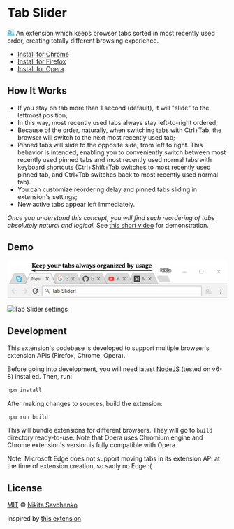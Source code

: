 # Tab Slider

<img src="src/img/logo-128.png" width=16 vertical-align=bottom/> An extension which keeps browser 
tabs sorted in most recently used order, creating totally different browsing experience.

+ [Install for Chrome](https://chrome.google.com/webstore/detail/nobaaibkcalggmjnjhnlmmcldllpogjp/)
+ [Install for Firefox](https://addons.mozilla.org/en-US/firefox/addon/tab-slider/)
+ [Install for Opera](https://addons.opera.com/en/extensions/details/tab-slider/)

How It Works
------------

+ If you stay on tab more than 1 second (default), it will "slide" to the leftmost position;
+ In this way, most recently used tabs always stay left-to-right ordered;
+ Because of the order, naturally, when switching tabs with Ctrl+Tab, the browser will switch to the next most recently used tab;
+ Pinned tabs will slide to the opposite side, from left to right. This behavior is intended, enabling you to conveniently switch between most recently used pinned tabs and most recently used normal tabs with keyboard shortcuts (Ctrl+Shift+Tab switches to most recently used pinned tab, and Ctrl+Tab switches back to most recently used normal tab).
+ You can customize reordering delay and pinned tabs sliding in extension's settings;
+ New active tabs appear left immediately.

*Once you understand this concept, you will find such reordering of tabs absolutely natural and 
logical.* See [this short video](https://youtu.be/X_P4QmVbLdE) for demonstration.

Demo
----

![Demo](etc/demo.gif "Demo")

![Tab Slider settings](https://user-images.githubusercontent.com/4989256/97105776-414f8c00-16c6-11eb-8a85-441c6d575183.png)

Development
-----------

This extension's codebase is developed to support multiple browser's extension APIs (Firefox, 
Chrome, Opera).

Before going into development, you will need latest [NodeJS](https://nodejs.org) (tested on v6-8)
installed. Then, run:

```bash
npm install
```

After making changes to sources, build the extension:

```bash
npm run build
```

This will bundle extensions for different browsers. They will go to `build` directory ready-to-use.
Note that Opera uses Chromium engine and Chrome extension's version is fully compatible with Opera.

Note: Microsoft Edge does not support moving tabs in its extension API at the time of extension 
creation, so sadly no Edge :(

License
-------

[MIT](license) © [Nikita Savchenko](https://nikita.tk)

Inspired by [this extension](https://chrome.google.com/webstore/detail/tab-stack/gfpdghcockbpiokcaaagmnneioeopnnb).
